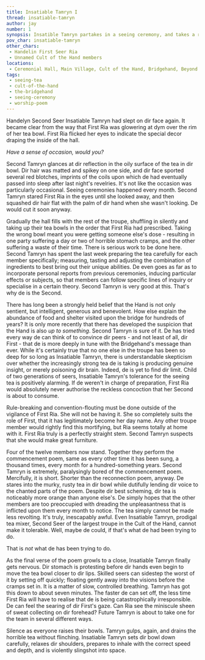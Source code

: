 ```yaml
---
title: Insatiable Tamryn I
thread: insatiable-tamryn
author: jay
number: 1
synopsis: Insatible Tamryn partakes in a seeing ceremony, and takes a risk.
pov_char: insatiable-tamryn
other_chars: 
 - Handelin First Seer Ria
 - Unnamed Cult of the Hand members
locations:
 - Ceremonial Hall, Main Village, Cult of the Hand, Bridgehand, Beyond 11-firthan
tags:
 - seeing-tea
 - cult-of-the-hand
 - the-bridgehand
 - seeing-ceremony
 - worship-poem
---
```

Handelyn Second Seer Insatiable Tamryn had slept on dir face again. It became
clear from the way that First Ria was glowering at dym over the rim of her tea
bowl. First Ria flicked her eyes to indicate the special decor draping the
inside of the hall. 

_Have a sense of occasion, would you?_

Second Tamryn glances at dir reflection in the oily surface of the tea in dir
bowl. Dir hair was matted and spikey on one side, and dir face sported several
red blotches, imprints of the coils upon which de had eventually passed into
sleep after last night's revelries. It's not like the occasion was particularly
occasional. Seeing ceremonies happened every month. Second Tamryn stared First
Ria in the eyes until she looked away, and then squashed dir hair flat with the
palm of dir hand when she wasn't looking. De would cut it soon anyway.

Gradually the hall fills with the rest of the troupe, shuffling in silently
and taking up their tea bowls in the order that First Ria had prescribed.
Taking the wrong bowl meant you were getting someone else's dose - resulting in
one party suffering a day or two of horrible stomach cramps, and the other
suffering a waste of their time. There is serious work to be done here. Second
Tamryn has spent the last week preparing the tea carefully for each member
specifically; measuring, tasting and adjusting the combination of ingredients
to best bring out their unique abilities. De even goes as far as to incorporate
personal reports from previous ceremonies, inducing particular effects or
subjects, so that members can follow specific lines of inquiry or specialise in
a certain theory. Second Tamryn is very good at this. That's why de is the
Second.

There has long been a strongly held belief that the Hand is not only sentient,
but intelligent, generous and benevolent. How else explain the abundance of
food and shelter visited upon the bridge for hundreds of years? It is only more
recently that there has developed the suspicion that the Hand is also _up to
something_. Second Tamryn is sure of it. De has tried every way de can think of
to convince dir peers - and not least of all, dir First - that de is more
deeply in tune with the Bridgehand's message than ever. While it's certainly
true that no one else in the troupe has been so deep for so long as Insatiable
Tamryn, there is understandable skepticism over whether the increasingly strong
tea de is taking is producing genuine insight, or merely poisoning dir brain.
Indeed, de is yet to find dir limit. Child of two generations of seers,
Insatiable Tamryn's tolerance for the seeing tea is positively alarming. If de
weren't in charge of preparation, First Ria would absolutely never authorise
the reckless concoction that her Second is about to consume.

Rule-breaking and convention-flouting must be done outside of the vigilance of
First Ria. She will not be having it. She so completely suits the role of
First, that it has legitimately become her day name. Any other troupe member
would rightly find this mortifying, but Ria seems totally at home with it.
First Ria truly is a perfectly straight stem. Second Tamryn suspects that she
would make great furniture.

Four of the twelve members now stand. Together they perform the commencement
poem, same as every other time it has been sung, a thousand times, every month
for a hundred-something years. Second Tamryn is extremely, paralysingly bored
of the commencement poem. Mercifully, it is short. Shorter than the
reconnection poem, anyway. De stares into the murky, rusty tea in dir bowl
while dutifully lending dir voice to the chanted parts of the poem. Despite dir
best scheming, dir tea is noticeably more orange than anyone else's. De simply
hopes that the other members are too preoccupied with dreading the
unpleasantness that is inflicted upon them every month to notice. The tea
simply cannot be made less revolting. It's truly, inescapably awful. Even
Insatiable Tamryn, prodigal tea mixer, Second Seer of the largest troupe in the
Cult of the Hand, cannot make it tolerable. Well, maybe de could, if that's
what de had been trying to do.

That is _not_ what de has been trying to do.

As the final verse of the poem growls to a close, Insatiable Tamryn finally
gets nervous. Dir stomach is protesting before dir hands even begin to move the
tea bowl closer to dir lips. Skilled seers can sidestep the worst of it by
setting off quickly; floating gently away into the visions before the cramps
set in. It is a matter of slow, controlled breathing. Tamryn has got this down
to about seven minutes. The faster de can set off, the less time First Ria will
have to realise that de is being catastrophically irresponsible.  De can feel
the searing of dir First's gaze. Can Ria see the miniscule sheen of sweat
collecting on dir forehead? Future Tamryn is about to take one for the team in
several different ways.

Silence as everyone raises their bowls. Tamryn gulps, again, and drains the
horrible tea without flinching. Insatiable Tamryn sets dir bowl down carefully,
relaxes dir shoulders, prepares to inhale with the correct speed and depth, and
is violently slingshot into space.
